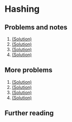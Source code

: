 # Hashing

## Problems and notes

1. []() [(Solution)]()
2. []() [(Solution)]()
3. []() [(Solution)]()
4. []() [(Solution)]()


## More problems

1. []() [(Solution)]()
2. []() [(Solution)]()
3. []() [(Solution)]()
4. []() [(Solution)]()


## Further reading
